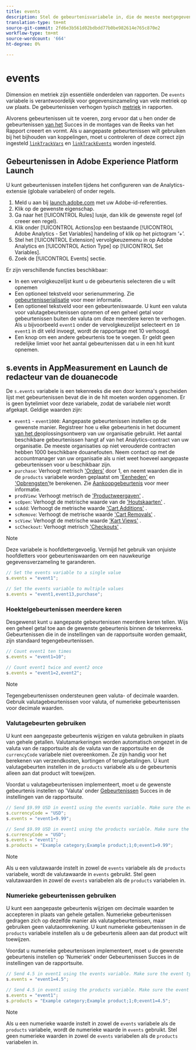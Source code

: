 ```yaml
---
title: events
description: Stel de gebeurtenisvariabele in, die de meeste meetgegevens op uw site beheert.
translation-type: tm+mt
source-git-commit: 2fd6e3b561d02bdbdd77b0be982614e765c870e2
workflow-type: tm+mt
source-wordcount: '664'
ht-degree: 0%

---
```



# events

Dimension en metriek zijn essentiële onderdelen van rapporten. De `events` variabele is verantwoordelijk voor gegevensinzameling van vele metriek op uw plaats. De gebeurtenissen verhogen typisch [metriek](/help/components/metrics/overview.md) in rapporten.

Alvorens gebeurtenissen uit te voeren, zorg ervoor dat u hen onder de gebeurtenissen [van het](/help/admin/admin/c-success-events/success-event.md) Succes in de montages van de Reeks van het Rapport creeert en vormt. Als u aangepaste gebeurtenissen wilt gebruiken bij het bijhouden van koppelingen, moet u controleren of deze correct zijn ingesteld [`linkTrackVars`](../../config-vars/linktrackvars.md) en [`linkTrackEvents`](../../config-vars/linktrackevents.md) worden ingesteld.

## Gebeurtenissen in Adobe Experience Platform Launch

U kunt gebeurtenissen instellen tijdens het configureren van de Analytics-extensie (globale variabelen) of onder regels.

1. Meld u aan bij [launch.adobe.com](https://launch.adobe.com) met uw Adobe-id-referenties.
2. Klik op de gewenste eigenschap.
3. Ga naar het [!UICONTROL Rules] lusje, dan klik de gewenste regel (of creeer een regel).
4. Klik onder [!UICONTROL Actions]op een bestaande [!UICONTROL Adobe Analytics - Set Variables] handeling of klik op het pictogram ‘+’.
5. Stel het [!UICONTROL Extension] vervolgkeuzemenu in op Adobe Analytics en [!UICONTROL Action Type] op [!UICONTROL Set Variables].
6. Zoek de [!UICONTROL Events] sectie.

Er zijn verschillende functies beschikbaar:

* In een vervolgkeuzelijst kunt u de gebeurtenis selecteren die u wilt opnemen
* Een optioneel tekstveld voor serienummering. Zie [gebeurtenisserialisatie](event-serialization.md) voor meer informatie.
* Een optioneel tekstveld voor een gebeurteniswaarde. U kunt een valuta voor valutagebeurtenissen opnemen of een geheel getal voor gebeurtenissen buiten de valuta om deze meerdere keren te verhogen. Als u bijvoorbeeld `event1` onder de vervolgkeuzelijst selecteert en `10` `event1` in dit veld invoegt, wordt de rapportage met 10 verhoogd.
* Een knop om een andere gebeurtenis toe te voegen. Er geldt geen redelijke limiet voor het aantal gebeurtenissen dat u in een hit kunt opnemen.

## s.events in AppMeasurement en Launch de redacteur van de douanecode

De `s.events` variabele is een tekenreeks die een door komma&#39;s gescheiden lijst met gebeurtenissen bevat die in de hit moeten worden opgenomen. Er is geen bytelimiet voor deze variabele, zodat de variabele niet wordt afgekapt. Geldige waarden zijn:

* `event1` - `event1000`: Aangepaste gebeurtenissen instellen op de gewenste manier. Registreer hoe u elke gebeurtenis in het document [van het de](../../../prepare/solution-design.md)oplossingsontwerp van uw organisatie gebruikt. Het aantal beschikbare gebeurtenissen hangt af van het Analytics-contract van uw organisatie. De meeste organisaties op niet verouderde contracten hebben 1000 beschikbare douanefouten. Neem contact op met de accountmanager van uw organisatie als u niet weet hoeveel aangepaste gebeurtenissen voor u beschikbaar zijn.
* `purchase`: Verhoogt metrisch [&#39;Orders&#39;](/help/components/metrics/orders.md) door 1, en neemt waarden die in de `products` variabele worden geplaatst om [&#39;Eenheden&#39;](/help/components/metrics/units.md) en [&#39;Opbrengsten&#39;](/help/components/metrics/revenue.md)te berekenen. Zie [Aankoopgebeurtenis](event-purchase.md) voor meer informatie.
* `prodView`: Verhoogt metrisch de [&#39;Productweergaven&#39;](/help/components/metrics/product-views.md) .
* `scOpen`: Verhoogt de metrische waarde van de [&#39;Houtskaarten&#39;](/help/components/metrics/carts.md) .
* `scAdd`: Verhoogt de metrische waarde [&#39;Cart Additions&#39;](/help/components/metrics/cart-additions.md) .
* `scRemove`: Verhoogt de metrische waarde [&#39;Cart Removals&#39;](/help/components/metrics/cart-removals.md) .
* `scView`: Verhoogt de metrische waarde [&#39;Kart Views&#39;](/help/components/metrics/cart-views.md) .
* `scCheckout`: Verhoogt metrisch [&#39;Checkouts&#39;](/help/components/metrics/checkouts.md) .

>[!NOTE]
>
>Deze variabele is hoofdlettergevoelig. Vermijd het gebruik van onjuiste hoofdletters voor gebeurteniswaarden om een nauwkeurige gegevensverzameling te garanderen.

```js
// Set the events variable to a single value
s.events = "event1";

// Set the events variable to multiple values
s.events = "event1,event13,purchase";
```

### Hoektelgebeurtenissen meerdere keren

Desgewenst kunt u aangepaste gebeurtenissen meerdere keren tellen. Wijs een geheel getal toe aan de gewenste gebeurtenis binnen de tekenreeks. Gebeurtenissen die in de instellingen van de rapportsuite worden gemaakt, zijn standaard tegengebeurtenissen.

```js
// Count event1 ten times
s.events = "event1=10";

// Count event1 twice and event2 once
s.events = "event1=2,event2";
```

>[!NOTE]
>
>Tegengebeurtenissen ondersteunen geen valuta- of decimale waarden. Gebruik valutagebeurtenissen voor valuta, of numerieke gebeurtenissen voor decimale waarden.

### Valutagebeurten gebruiken

U kunt een aangepaste gebeurtenis wijzigen en valuta gebruiken in plaats van gehele getallen. Valutamarkeringen worden automatisch omgezet in de valuta van de rapportsuite als de valuta van de rapportsuite en de `currencyCode` variabele niet overeenkomen. Ze zijn handig voor het berekenen van verzendkosten, kortingen of terugbetalingen. U kunt valutagebeurten instellen in de `products` variabele als u de gebeurtenis alleen aan dat product wilt toewijzen.

Voordat u valutagebeurtenissen implementeert, moet u de gewenste gebeurtenis instellen op &#39;Valuta&#39; onder [Gebeurtenissen](/help/admin/admin/c-success-events/success-event.md) Succes in de instellingen van de rapportsuite.

```js
// Send $9.99 USD in event1 using the events variable. Make sure the event type for event1 is Currency in Report suite settings
s.currencyCode = "USD";
s.events = "event1=9.99";

// Send $9.99 USD in event1 using the products variable. Make sure the event type for event1 is Currency in Report suite settings
s.currencyCode = "USD";
s.events = "event1";
s.products = "Example category;Example product;1;0;event1=9.99";
```

>[!NOTE]
>
>Als u een valutawaarde instelt in zowel de `events` variabele als de `products` variabele, wordt de valutawaarde in `events` gebruikt. Stel geen valutawaarden in zowel de `events` variabelen als de `products` variabelen in.

### Numerieke gebeurtenissen gebruiken

U kunt een aangepaste gebeurtenis wijzigen om decimale waarden te accepteren in plaats van gehele getallen. Numerieke gebeurtenissen gedragen zich op dezelfde manier als valutagebeurtenissen, maar gebruiken geen valutaomrekening. U kunt numerieke gebeurtenissen in de `products` variabele instellen als u de gebeurtenis alleen aan dat product wilt toewijzen.

Voordat u numerieke gebeurtenissen implementeert, moet u de gewenste gebeurtenis instellen op &#39;Numeriek&#39; onder Gebeurtenissen [](/help/admin/admin/c-success-events/success-event.md) Succes in de instellingen van de rapportsuite.

```js
// Send 4.5 in event1 using the events variable. Make sure the event type for event1 is Numeric in Report suite settings
s.events = "event1=4.5";

// Send 4.5 in event1 using the products variable. Make sure the event type for event1 is Numeric in Report suite settings
s.events = "event1";
s.products = "Example category;Example product;1;0;event1=4.5";
```

>[!NOTE]
>
>Als u een numerieke waarde instelt in zowel de `events` variabele als de `products` variabele, wordt de numerieke waarde in `events` gebruikt. Stel geen numerieke waarden in zowel de `events` variabelen als de `products` variabelen in.
